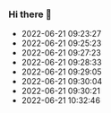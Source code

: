 ### Hi there 👋

<!--
**baimao01/BaiMao01** is a ✨ _special_ ✨ repository because its `README.md` (this file) appears on your GitHub profile.

Here are some ideas to get you started:

- 🔭 I’m currently working on ...
- 🌱 I’m currently learning ...
- 👯 I’m looking to collaborate on ...
- 🤔 I’m looking for help with ...
- 💬 Ask me about ...
- 📫 How to reach me: ...
- 😄 Pronouns: ...
- ⚡ Fun fact: ...
-->

* 2022-06-21 09:23:27
* 2022-06-21 09:25:23
* 2022-06-21 09:27:23
* 2022-06-21 09:28:33
* 2022-06-21 09:29:05
* 2022-06-21 09:30:04
* 2022-06-21 09:30:21
* 2022-06-21 10:32:46